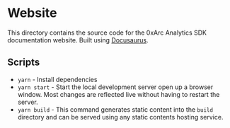 # Website

This directory contains the source code for the 0xArc Analytics SDK documentation website. Built using [Docusaurus](https://docusaurus.io/).

## Scripts

- `yarn` - Install dependencies
- `yarn start` - Start the local development server open up a browser window. Most changes are reflected live without having to restart the server.
- `yarn build` - This command generates static content into the `build` directory and can be served using any static contents hosting service.
